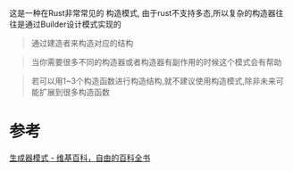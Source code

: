 

这是一种在Rust非常常见的 构造模式, 由于rust不支持多态,所以复杂的构造器往往是通过Builder设计模式实现的

> 通过建造者来构造对应的结构

> 当你需要很多不同的构造器或者构造器有副作用的时候这个模式会有帮助

> 若可以用1~3个构造函数进行构造结构,就不建议使用构造模式,除非未来可能扩展到很多构造函数

# 参考
[生成器模式 - 维基百科，自由的百科全书](https://zh.wikipedia.org/wiki/%E7%94%9F%E6%88%90%E5%99%A8%E6%A8%A1%E5%BC%8F)
